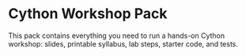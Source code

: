 # Cython Workshop Pack

This pack contains everything you need to run a hands-on Cython workshop: slides, printable syllabus, lab steps, starter code, and tests.
